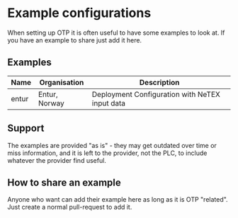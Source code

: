 # Example configurations

When setting up OTP it is often useful to have some examples to look at. If you have an example to
share just add it here.

## Examples

| Name  | Organisation  | Description                                    |
|-------|---------------|------------------------------------------------|
| entur | Entur, Norway | Deployment Configuration with NeTEX input data |

## Support

The examples are provided "as is" - they may get outdated over time or miss information, and it is
left to the provider, not the PLC, to include whatever the provider find useful.

## How to share an example

Anyone who want can add their example here as long as it is OTP "related". Just create a normal
pull-request to add it. 


